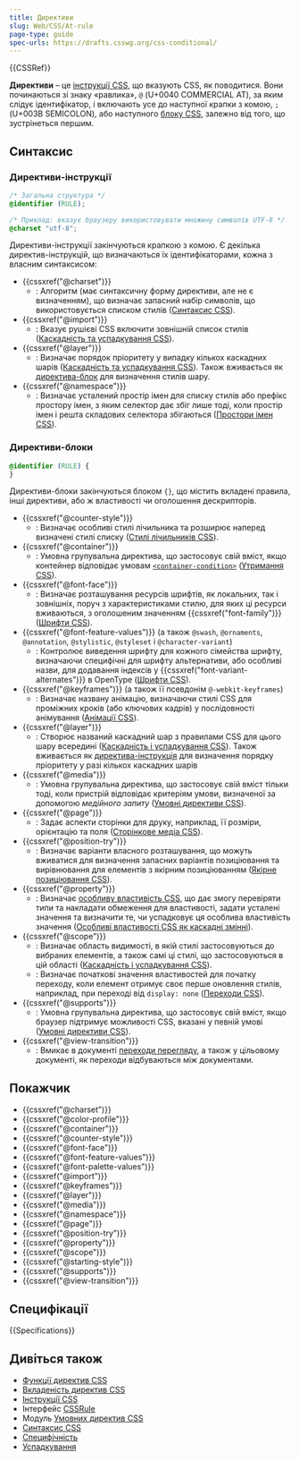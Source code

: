 ```yaml
---
title: Директиви
slug: Web/CSS/At-rule
page-type: guide
spec-urls: https://drafts.csswg.org/css-conditional/
---
```


{{CSSRef}}

**Директиви** – це [інструкції CSS](/uk/docs/Web/CSS/Syntax#instruktsii-css), що вказують CSS, як поводитися. Вони починаються зі знаку «равлика», `@` (U+0040 COMMERCIAL AT), за яким слідує ідентифікатор, і включають усе до наступної крапки з комою, `;` (U+003B SEMICOLON), або наступного [блоку CSS](/uk/docs/Web/CSS/Syntax#bloky-oholoshen-css), залежно від того, що зустрінеться першим.

## Синтаксис

### Директиви-інструкції

```css
/* Загальна структура */
@identifier (RULE);

/* Приклад: вказує браузеру використовувати множину символів UTF-8 */
@charset "utf-8";
```

Директиви-інструкції закінчуються крапкою з комою. Є декілька директив-інструкцій, що визначаються їх ідентифікаторами, кожна з власним синтаксисом:

- {{cssxref("@charset")}}
  - : Алгоритм (має синтаксичну форму директиви, але не є визначенням), що визначає запасний набір символів, що використовується списком стилів ([Синтаксис CSS](/uk/docs/Web/CSS/CSS_syntax)).
- {{cssxref("@import")}}
  - : Вказує рушієві CSS включити зовнішній список стилів ([Каскадність та успадкування CSS](/uk/docs/Web/CSS/CSS_cascade)).
- {{cssxref("@layer")}}
  - : Визначає порядок пріоритету у випадку кількох каскадних шарів ([Каскадність та успадкування CSS](/uk/docs/Web/CSS/CSS_cascade)). Також вживається як [директива-блок](#layer) для визначення стилів шару.
- {{cssxref("@namespace")}}
  - : Визначає усталений простір імен для списку стилів або префікс простору імен, з яким селектор дає збіг лише тоді, коли простір імен і решта складових селектора збігаються ([Простори імен CSS](/uk/docs/Web/CSS/CSS_namespaces)).

### Директиви-блоки

```css
@identifier (RULE) {
}
```

Директиви-блоки закінчуються блоком `{}`, що містить вкладені правила, інші директиви, або ж властивості чи оголошення дескрипторів.

- {{cssxref("@counter-style")}}
  - : Визначає особливі стилі лічильника та розширює наперед визначені стилі списку ([Стилі лічильників CSS](/uk/docs/Web/CSS/CSS_counter_styles)).
- {{cssxref("@container")}}
  - : Умовна групувальна директива, що застосовує свій вміст, якщо контейнер відповідає умовам [`<container-condition>`](/uk/docs/Web/CSS/@container#container-condition) ([Утримання CSS](/uk/docs/Web/CSS/CSS_containment)).
- {{cssxref("@font-face")}}
  - : Визначає розташування ресурсів шрифтів, як локальних, так і зовнішніх, поруч з характеристиками стилю, для яких ці ресурси вживаються, з оголошеним значенням {{cssxref("font-family")}} ([Шрифти CSS](/uk/docs/Web/CSS/CSS_fonts)).
- {{cssxref("@font-feature-values")}} (а також `@swash`, `@ornaments`, `@annotation`, `@stylistic`, `@styleset` і `@character-variant`)
  - : Контролює виведення шрифту для кожного сімейства шрифту, визначаючи специфічні для шрифту альтернативи, або особливі назви, для додавання індексів у {{cssxref("font-variant-alternates")}} в OpenType ([Шрифти CSS](/uk/docs/Web/CSS/CSS_fonts)).
- {{cssxref("@keyframes")}} (а також її псевдонім `@-webkit-keyframes`)
  - : Визначає названу анімацію, визначаючи стилі CSS для проміжних кроків (або ключових кадрів) у послідовності анімування ([Анімації CSS](/uk/docs/Web/CSS/CSS_animations)).
- {{cssxref("@layer")}}
  - : Створює названий каскадний шар з правилами CSS для цього шару всередині ([Каскадність і успадкування CSS](/uk/docs/Web/CSS/CSS_cascade)). Також вживається як [директива-інструкція](#layer) для визначення порядку пріоритету у разі кількох каскадних шарів
- {{cssxref("@media")}}
  - : Умовна групувальна директива, що застосовує свій вміст тільки тоді, коли пристрій відповідає критеріям умови, визначеної за допомогою _медійного запиту_ ([Умовні директиви CSS](/uk/docs/Web/CSS/CSS_conditional_rules)).
- {{cssxref("@page")}}
  - : Задає аспекти сторінки для друку, наприклад, її розміри, орієнтацію та поля ([Сторінкове медіа CSS](/uk/docs/Web/CSS/CSS_paged_media)).
- {{cssxref("@position-try")}}
  - : Визначає варіанти власного розташування, що можуть вживатися для визначення запасних варіантів позиціювання та вирівнювання для елементів з якірним позиціюванням ([Якірне позиціювання CSS](/uk/docs/Web/CSS/CSS_anchor_positioning)).
- {{cssxref("@property")}}
  - : Визначає [особливу властивість CSS](/uk/docs/Web/CSS/Using_CSS_custom_properties), що дає змогу перевіряти типи та накладати обмеження для властивості, задати усталені значення та визначити те, чи успадковує ця особлива властивість значення ([Особливі властивості CSS як каскадні змінні](/uk/docs/Web/CSS/CSS_cascading_variables)).
- {{cssxref("@scope")}}
  - : Визначає область видимості, в якій стилі застосовуються до вибраних елементів, а також самі ці стилі, що застосовуються в цій області ([Каскадність і успадкування CSS](/uk/docs/Web/CSS/CSS_cascade)).
  - : Визначає початкові значення властивостей для початку переходу, коли елемент отримує своє перше оновлення стилів, наприклад, при переході від `display: none` ([Переходи CSS](/uk/docs/Web/CSS/CSS_transitions)).
- {{cssxref("@supports")}}
  - : Умовна групувальна директива, що застосовує свій вміст, якщо браузер підтримує можливості CSS, вказані у певній умові ([Умовні директиви CSS](/uk/docs/Web/CSS/CSS_conditional_rules)).
- {{cssxref("@view-transition")}}
  - : Вмикає в документі [переходи перегляду](/uk/docs/Web/API/View_Transitions_API), а також у цільовому документі, як переходи відбуваються між документами.

## Покажчик

- {{cssxref("@charset")}}
- {{cssxref("@color-profile")}}
- {{cssxref("@container")}}
- {{cssxref("@counter-style")}}
- {{cssxref("@font-face")}}
- {{cssxref("@font-feature-values")}}
- {{cssxref("@font-palette-values")}}
- {{cssxref("@import")}}
- {{cssxref("@keyframes")}}
- {{cssxref("@layer")}}
- {{cssxref("@media")}}
- {{cssxref("@namespace")}}
- {{cssxref("@page")}}
- {{cssxref("@position-try")}}
- {{cssxref("@property")}}
- {{cssxref("@scope")}}
- {{cssxref("@starting-style")}}
- {{cssxref("@supports")}}
- {{cssxref("@view-transition")}}

## Специфікації

{{Specifications}}

## Дивіться також

- [Функції директив CSS](/uk/docs/Web/CSS/At-rule-functions)
- [Вкладеність директив CSS](/uk/docs/Web/CSS/CSS_nesting/Nesting_at-rules)
- [Інструкції CSS](/uk/docs/Web/CSS/Syntax#instruktsii-css)
- Інтерфейс [CSSRule](/uk/docs/Web/API/CSSRule)
- Модуль [Умовних директив CSS](/uk/docs/Web/CSS/CSS_conditional_rules)
- [Синтаксис CSS](/uk/docs/Web/CSS/Syntax)
- [Специфічність](/uk/docs/Web/CSS/Specificity)
- [Успадкування](/uk/docs/Web/CSS/Inheritance)
